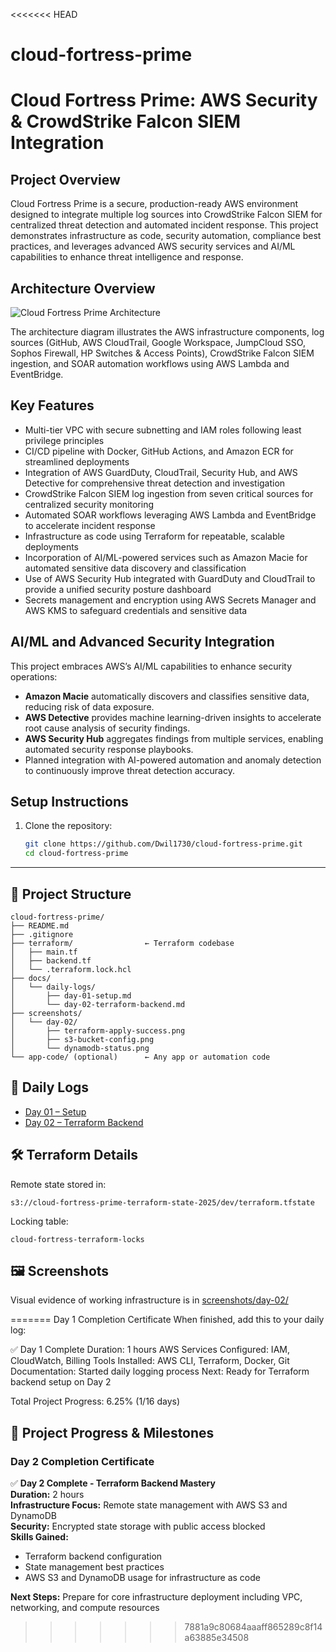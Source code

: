 <<<<<<< HEAD
# cloud-fortress-prime
# Cloud Fortress Prime: AWS Security & CrowdStrike Falcon SIEM Integration

## Project Overview
Cloud Fortress Prime is a secure, production-ready AWS environment designed to integrate multiple log sources into CrowdStrike Falcon SIEM for centralized threat detection and automated incident response. This project demonstrates infrastructure as code, security automation, compliance best practices, and leverages advanced AWS security services and AI/ML capabilities to enhance threat intelligence and response.

## Architecture Overview
![Cloud Fortress Prime Architecture](./docs/cloud-fortress-prime-architecture.png)

The architecture diagram illustrates the AWS infrastructure components, log sources (GitHub, AWS CloudTrail, Google Workspace, JumpCloud SSO, Sophos Firewall, HP Switches & Access Points), CrowdStrike Falcon SIEM ingestion, and SOAR automation workflows using AWS Lambda and EventBridge.

## Key Features
- Multi-tier VPC with secure subnetting and IAM roles following least privilege principles
- CI/CD pipeline with Docker, GitHub Actions, and Amazon ECR for streamlined deployments
- Integration of AWS GuardDuty, CloudTrail, Security Hub, and AWS Detective for comprehensive threat detection and investigation
- CrowdStrike Falcon SIEM log ingestion from seven critical sources for centralized security monitoring
- Automated SOAR workflows leveraging AWS Lambda and EventBridge to accelerate incident response
- Infrastructure as code using Terraform for repeatable, scalable deployments
- Incorporation of AI/ML-powered services such as Amazon Macie for automated sensitive data discovery and classification
- Use of AWS Security Hub integrated with GuardDuty and CloudTrail to provide a unified security posture dashboard
- Secrets management and encryption using AWS Secrets Manager and AWS KMS to safeguard credentials and sensitive data

## AI/ML and Advanced Security Integration
This project embraces AWS’s AI/ML capabilities to enhance security operations:
- **Amazon Macie** automatically discovers and classifies sensitive data, reducing risk of data exposure.
- **AWS Detective** provides machine learning-driven insights to accelerate root cause analysis of security findings.
- **AWS Security Hub** aggregates findings from multiple services, enabling automated security response playbooks.
- Planned integration with AI-powered automation and anomaly detection to continuously improve threat detection accuracy.

## Setup Instructions
1. Clone the repository:
   ```bash
   git clone https://github.com/Dwil1730/cloud-fortress-prime.git
   cd cloud-fortress-prime

---

## 📁 Project Structure

```
cloud-fortress-prime/
├── README.md
├── .gitignore
├── terraform/                ← Terraform codebase
│   ├── main.tf
│   ├── backend.tf
│   └── .terraform.lock.hcl
├── docs/
│   └── daily-logs/
│       ├── day-01-setup.md
│       └── day-02-terraform-backend.md
├── screenshots/
│   └── day-02/
│       ├── terraform-apply-success.png
│       ├── s3-bucket-config.png
│       └── dynamodb-status.png
└── app-code/ (optional)      ← Any app or automation code
```

## 📌 Daily Logs

- [Day 01 – Setup](docs/daily-logs/day-01-setup.md)
- [Day 02 – Terraform Backend](docs/daily-logs/day-02-terraform-backend.md)

## 🛠️ Terraform Details

Remote state stored in:

```
s3://cloud-fortress-prime-terraform-state-2025/dev/terraform.tfstate
```

Locking table:

```
cloud-fortress-terraform-locks
```

## 🖼️ Screenshots

Visual evidence of working infrastructure is in [screenshots/day-02/](screenshots/day-02/)

=======
Day 1 Completion Certificate
When finished, add this to your daily log:

✅ Day 1 Complete
Duration: 1 hours
AWS Services Configured: IAM, CloudWatch, Billing
Tools Installed: AWS CLI, Terraform, Docker, Git
Documentation: Started daily logging process
Next: Ready for Terraform backend setup on Day 2

Total Project Progress: 6.25% (1/16 days)
## 📅 Project Progress & Milestones

### Day 2 Completion Certificate

✅ **Day 2 Complete - Terraform Backend Mastery**  
**Duration:** 2 hours  
**Infrastructure Focus:** Remote state management with AWS S3 and DynamoDB  
**Security:** Encrypted state storage with public access blocked  
**Skills Gained:**  
- Terraform backend configuration  
- State management best practices  
- AWS S3 and DynamoDB usage for infrastructure as code  

**Next Steps:** Prepare for core infrastructure deployment including VPC, networking, and compute resources
>>>>>>> 7881a9c80684aaaff865289c8f14a63885e34508
